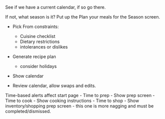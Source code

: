 
See if we have a current calendar, if so go there.

If not, what season is it?
Put up the Plan your meals for <the remainder of> the <season> Season screen.

- Pick From constraints:
    - Cuisine checklist
    - Dietary restrictions
    - intolerances or dislikes
    
- Generate recipe plan
    - consider holidays
    
- Show calendar

- Review calendar, allow swaps and edits.

Time-based alerts affect start page
    - Time to prep - Show prep screen
    - Time to cook - Show cooking instructions
    - Time to shop - Show inventory/shopping prep screen
        - this one is more nagging and must be completed/dismissed.
                
    
    
        
            
